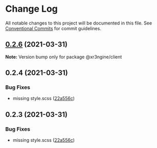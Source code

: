 # Change Log

All notable changes to this project will be documented in this file.
See [Conventional Commits](https://conventionalcommits.org) for commit guidelines.

## [0.2.6](https://github.com/xr3ngine/xr3ngine/compare/v0.2.5...v0.2.6) (2021-03-31)

**Note:** Version bump only for package @xr3ngine/client





## 0.2.4 (2021-03-31)


### Bug Fixes

* missing style.scss ([22a556c](https://github.com/xr3ngine/xr3ngine/commit/22a556c1c92e1936e51dd8b116afbc9c03416f83))





## 0.2.3 (2021-03-31)


### Bug Fixes

* missing style.scss ([22a556c](https://github.com/xr3ngine/xr3ngine/commit/22a556c1c92e1936e51dd8b116afbc9c03416f83))
